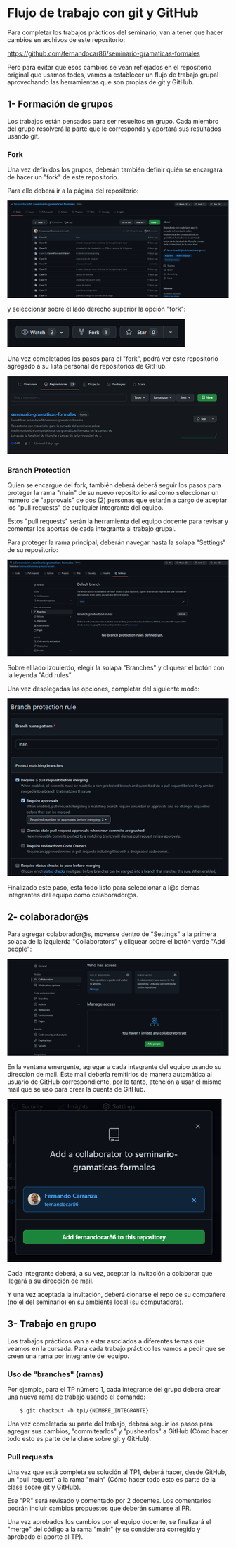 # Flujo de trabajo con git y GitHub

Para completar los trabajos prácticos del seminario, van a tener que hacer cambios en archivos de este repositorio: 

https://github.com/fernandocar86/seminario-gramaticas-formales

Pero para evitar que esos cambios se vean reflejados en el repositorio original que usamos todes, vamos a establecer un flujo de trabajo grupal aprovechando las herramientas que son propias de git y GitHub.


## 1- Formación de grupos

Los trabajos están pensados para ser resueltos en grupo. Cada miembro del grupo resolverá la parte que le corresponda y aportará sus resultados usando git. 

### Fork

Una vez definidos los grupos, deberán también definir quién se encargará de hacer un "fork" de este repositorio.

Para ello deberá ir a la página del repositorio:

![](2022-03-06-20-14-37.png)

y seleccionar sobre el lado derecho superior la opción "fork":

![](2022-03-06-20-16-01.png)

Una vez completados los pasos para el "fork", podrá ver este repositorio agregado a su lista personal de repositorios de GitHub.

![](2022-03-06-20-19-01.png)


### Branch Protection

Quien se encargue del fork, también deberá deberá seguir los pasos para proteger la rama "main" de su nuevo repositorio así como seleccionar un número de "approvals" de dos (2) personas que estarán a cargo de aceptar los "pull requests" de cualquier integrante del equipo.

Estos "pull requests" serán la herramienta del equipo docente para revisar y comentar los aportes de cada integrante al trabajo grupal.

Para proteger la rama principal, deberán navegar hasta la solapa "Settings" de su repositorio:

![](2022-03-06-20-53-51.png)

Sobre el lado izquierdo, elegir la solapa "Branches" y cliquear el botón con la leyenda "Add rules".

Una vez desplegadas las opciones, completar del siguiente modo:

![](2022-03-06-20-32-10.png)

Finalizado este paso, está todo listo para seleccionar a l@s demás integrantes del equipo como colaborador@s.

## 2- colaborador@s

Para agregar colaborador@s, moverse dentro de "Settings" a la primera solapa de la izquierda "Collaborators" y cliquear sobre el botón verde "Add people":

![](2022-03-06-20-37-56.png)

En la ventana emergente, agregar a cada integrante del equipo usando su dirección de mail. Este mail debería remitirlos de manera automática al usuario de GitHub correspondiente, por lo tanto, atención a usar el mismo mail que se usó para crear la cuenta de GitHub.

![](2022-03-06-20-40-09.png)

Cada integrante deberá, a su vez, aceptar la invitación a colaborar que llegará a su dirección de mail.

Y una vez aceptada la invitación, deberá clonarse el repo de su compañere (no el del seminario) en su ambiente local (su computadora).


## 3- Trabajo en grupo

Los trabajos prácticos van a estar asociados a diferentes temas que veamos en la cursada. Para cada trabajo práctico les vamos a pedir que se creen una rama por integrante del equipo.

### Uso de "branches" (ramas)

Por ejemplo, para el TP número 1, cada integrante del grupo deberá crear una nueva rama de trabajo usando el comando:

        $ git checkout -b tp1/{NOMBRE_INTEGRANTE}

Una vez completada su parte del trabajo, deberá seguir los pasos para agregar sus cambios, "commitearlos" y "pushearlos" a GitHub (Cómo hacer todo esto es parte de la clase sobre git y GitHub).

### Pull requests

Una vez que está completa su solución al TP1, deberá hacer, desde GitHub, un "pull request" a la rama "main" (Cómo hacer todo esto es parte de la clase sobre git y GitHub).

Ese "PR" será revisado y comentado por 2 docentes. Los comentarios podrán incluir cambios propuestos que deberán sumarse al PR. 

Una vez aprobados los cambios por el equipo docente, se finalizará el "merge" del código a la rama "main" (y se considerará corregido y aprobado el aporte al TP).
